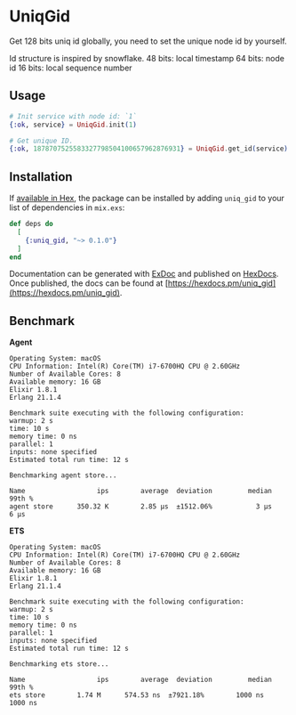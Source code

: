 # UniqGid

Get 128 bits uniq id globally, you need to set the unique node id by yourself.

Id structure is inspired by snowflake.
48 bits: local timestamp
64 bits: node id
16 bits: local sequence number

## Usage

```elixir
# Init service with node id: `1`
{:ok, service} = UniqGid.init(1)

# Get unique ID.
{:ok, 1878707525583327798504100657962876931} = UniqGid.get_id(service)
```

## Installation

If [available in Hex](https://hex.pm/docs/publish), the package can be installed
by adding `uniq_gid` to your list of dependencies in `mix.exs`:

```elixir
def deps do
  [
    {:uniq_gid, "~> 0.1.0"}
  ]
end
```

Documentation can be generated with [ExDoc](https://github.com/elixir-lang/ex_doc)
and published on [HexDocs](https://hexdocs.pm). Once published, the docs can
be found at [https://hexdocs.pm/uniq_gid](https://hexdocs.pm/uniq_gid).

## Benchmark

**Agent**

```
Operating System: macOS
CPU Information: Intel(R) Core(TM) i7-6700HQ CPU @ 2.60GHz
Number of Available Cores: 8
Available memory: 16 GB
Elixir 1.8.1
Erlang 21.1.4

Benchmark suite executing with the following configuration:
warmup: 2 s
time: 10 s
memory time: 0 ns
parallel: 1
inputs: none specified
Estimated total run time: 12 s

Benchmarking agent store...

Name                  ips        average  deviation         median         99th %
agent store      350.32 K        2.85 μs  ±1512.06%           3 μs           6 μs
```

**ETS**

```
Operating System: macOS
CPU Information: Intel(R) Core(TM) i7-6700HQ CPU @ 2.60GHz
Number of Available Cores: 8
Available memory: 16 GB
Elixir 1.8.1
Erlang 21.1.4

Benchmark suite executing with the following configuration:
warmup: 2 s
time: 10 s
memory time: 0 ns
parallel: 1
inputs: none specified
Estimated total run time: 12 s

Benchmarking ets store...

Name                  ips        average  deviation         median         99th %
ets store        1.74 M      574.53 ns  ±7921.18%        1000 ns        1000 ns
```
